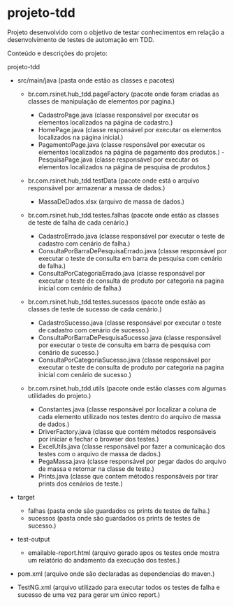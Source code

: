 # projeto-tdd
Projeto desenvolvido com o objetivo de testar conhecimentos em relação a desenvolvimento de testes de automação em TDD.

Conteúdo e descrições do projeto:

projeto-tdd
  - src/main/java (pasta onde estão as classes e pacotes)
    - br.com.rsinet.hub_tdd.pageFactory (pacote onde foram criadas as classes de manipulação de elementos por pagina.)
      - CadastroPage.java (classe responsável por executar os elementos localizados na página de cadastro.)
      - HomePage.java (classe responsável por executar os elementos localizados na página inicial.)
      - PagamentoPage.java (classe responsável por executar os elementos localizados na página de pagamento dos produtos.)
      -PesquisaPage.java (classe responsável por executar os elementos localizados na página de pesquisa de produtos.)
      
    - br.com.rsinet.hub_tdd.testData (pacote onde está o arquivo responsável por armazenar a massa de dados.)
      - MassaDeDados.xlsx (arquivo de massa de dados.)
      
    - br.com.rsinet.hub_tdd.testes.falhas (pacote onde estão as classes de teste de falha de cada cenário.)
      - CadastroErrado.java (classe responsável por executar o teste de cadastro com cenário de falha.)
      - ConsultaPorBarraDePesquisaErrado.java (classe responsável por executar o teste de consulta em barra de pesquisa com cenário de falha.)
      - ConsultaPorCategoriaErrado.java (classe responsável por executar o teste de consulta de produto por categoria na pagina inicial com cenário de falha.)
      
    - br.com.rsinet.hub_tdd.testes.sucessos (pacote onde estão as classes de teste de sucesso de cada cenário.)
      - CadastroSucesso.java (classe responsável por executar o teste de cadastro com cenário de sucesso.)
      - ConsultaPorBarraDePesquisaSucesso.java (classe responsável por executar o teste de consulta em barra de pesquisa com cenário de sucesso.)
      - ConsultaPorCategoriaSucesso.java (classe responsável por executar o teste de consulta de produto por categoria na pagina inicial com cenário de sucesso.)
      
    - br.com.rsinet.hub_tdd.utils (pacote onde estão classes com algumas utilidades do projeto.)
      - Constantes.java (classe responsável por localizar a coluna de cada elemento utilizado nos testes dentro do arquivo de massa de dados.)
      - DriverFactory.java (classe que contém métodos responsáveis por iniciar e fechar o browser dos testes.)
      - ExcelUtils.java (classe responsável por fazer a comunicação dos testes com o arquivo de massa de dados.)
      - PegaMassa.java (classe responsável por pegar dados do arquivo de massa e retornar na classe de teste.)
      - Prints.java (classe que contem métodos responsáveis por tirar prints dos cenários de teste.)
      
  - target
    - falhas (pasta onde são guardados os prints de testes de falha.)
    - sucessos (pasta onde são guardados os prints de testes de sucesso.)
    
  - test-output
    - emailable-report.html (arquivo gerado apos os testes onde mostra um relatório do andamento da execução dos testes.)
        
  - pom.xml (arquivo onde são declaradas as dependencias do maven.)
  - TestNG.xml (arquivo utilizado para executar todos os testes de falha e sucesso de uma vez para gerar um único report.)
